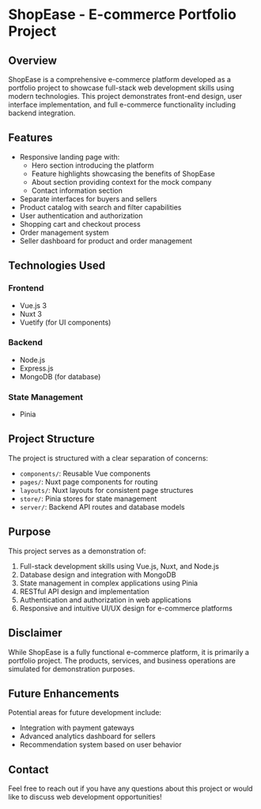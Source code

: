 # ShopEase - E-commerce Portfolio Project

## Overview

ShopEase is a comprehensive e-commerce platform developed as a portfolio project to showcase full-stack web development skills using modern technologies. This project demonstrates front-end design, user interface implementation, and full e-commerce functionality including backend integration.

## Features

- Responsive landing page with:
  - Hero section introducing the platform
  - Feature highlights showcasing the benefits of ShopEase
  - About section providing context for the mock company
  - Contact information section
- Separate interfaces for buyers and sellers
- Product catalog with search and filter capabilities
- User authentication and authorization
- Shopping cart and checkout process
- Order management system
- Seller dashboard for product and order management

## Technologies Used

### Frontend
- Vue.js 3
- Nuxt 3
- Vuetify (for UI components)

### Backend
- Node.js
- Express.js
- MongoDB (for database)

### State Management
- Pinia

## Project Structure

The project is structured with a clear separation of concerns:

- `components/`: Reusable Vue components
- `pages/`: Nuxt page components for routing
- `layouts/`: Nuxt layouts for consistent page structures
- `store/`: Pinia stores for state management
- `server/`: Backend API routes and database models

## Purpose

This project serves as a demonstration of:

1. Full-stack development skills using Vue.js, Nuxt, and Node.js
2. Database design and integration with MongoDB
3. State management in complex applications using Pinia
4. RESTful API design and implementation
5. Authentication and authorization in web applications
6. Responsive and intuitive UI/UX design for e-commerce platforms

## Disclaimer

While ShopEase is a fully functional e-commerce platform, it is primarily a portfolio project. The products, services, and business operations are simulated for demonstration purposes.

## Future Enhancements

Potential areas for future development include:

- Integration with payment gateways
- Advanced analytics dashboard for sellers
- Recommendation system based on user behavior

## Contact

Feel free to reach out if you have any questions about this project or would like to discuss web development opportunities!